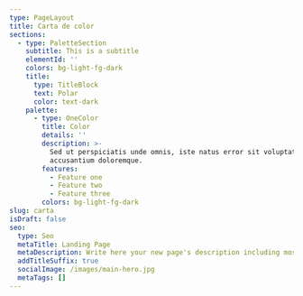 ```yaml
---
type: PageLayout
title: Carta de color
sections:
  - type: PaletteSection
    subtitle: This is a subtitle
    elementId: ''
    colors: bg-light-fg-dark
    title:
      type: TitleBlock
      text: Polar
      color: text-dark
    palette:
      - type: OneColor
        title: Color
        details: ''
        description: >-
          Sed ut perspiciatis unde omnis, iste natus error sit voluptatem
          accusantium doloremque.
        features:
          - Feature one
          - Feature two
          - Feature three
        colors: bg-light-fg-dark
slug: carta
isDraft: false
seo:
  type: Seo
  metaTitle: Landing Page
  metaDescription: Write here your new page's description including most relevant keywords.
  addTitleSuffix: true
  socialImage: /images/main-hero.jpg
  metaTags: []
---
```

